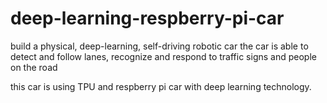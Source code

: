 # deep-learning-respberry-pi-car

build a physical, deep-learning, self-driving robotic car
the car is able to detect and follow lanes, recognize and respond to traffic signs and people on the road

this car is using TPU and respberry pi car with deep learning technology.
